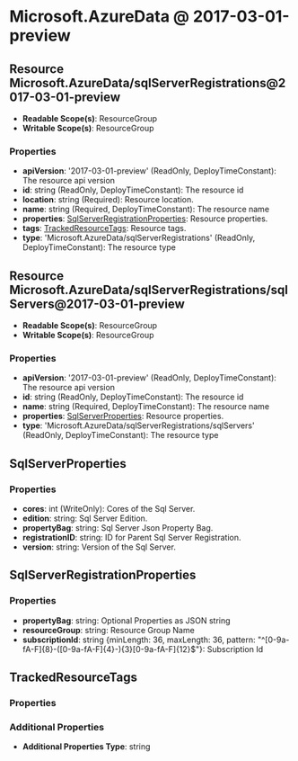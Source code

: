 # Microsoft.AzureData @ 2017-03-01-preview

## Resource Microsoft.AzureData/sqlServerRegistrations@2017-03-01-preview
* **Readable Scope(s)**: ResourceGroup
* **Writable Scope(s)**: ResourceGroup
### Properties
* **apiVersion**: '2017-03-01-preview' (ReadOnly, DeployTimeConstant): The resource api version
* **id**: string (ReadOnly, DeployTimeConstant): The resource id
* **location**: string (Required): Resource location.
* **name**: string (Required, DeployTimeConstant): The resource name
* **properties**: [SqlServerRegistrationProperties](#sqlserverregistrationproperties): Resource properties.
* **tags**: [TrackedResourceTags](#trackedresourcetags): Resource tags.
* **type**: 'Microsoft.AzureData/sqlServerRegistrations' (ReadOnly, DeployTimeConstant): The resource type

## Resource Microsoft.AzureData/sqlServerRegistrations/sqlServers@2017-03-01-preview
* **Readable Scope(s)**: ResourceGroup
* **Writable Scope(s)**: ResourceGroup
### Properties
* **apiVersion**: '2017-03-01-preview' (ReadOnly, DeployTimeConstant): The resource api version
* **id**: string (ReadOnly, DeployTimeConstant): The resource id
* **name**: string (Required, DeployTimeConstant): The resource name
* **properties**: [SqlServerProperties](#sqlserverproperties): Resource properties.
* **type**: 'Microsoft.AzureData/sqlServerRegistrations/sqlServers' (ReadOnly, DeployTimeConstant): The resource type

## SqlServerProperties
### Properties
* **cores**: int (WriteOnly): Cores of the Sql Server.
* **edition**: string: Sql Server Edition.
* **propertyBag**: string: Sql Server Json Property Bag.
* **registrationID**: string: ID for Parent Sql Server Registration.
* **version**: string: Version of the Sql Server.

## SqlServerRegistrationProperties
### Properties
* **propertyBag**: string: Optional Properties as JSON string
* **resourceGroup**: string: Resource Group Name
* **subscriptionId**: string {minLength: 36, maxLength: 36, pattern: "^[0-9a-fA-F]{8}-([0-9a-fA-F]{4}-){3}[0-9a-fA-F]{12}$"}: Subscription Id

## TrackedResourceTags
### Properties
### Additional Properties
* **Additional Properties Type**: string

